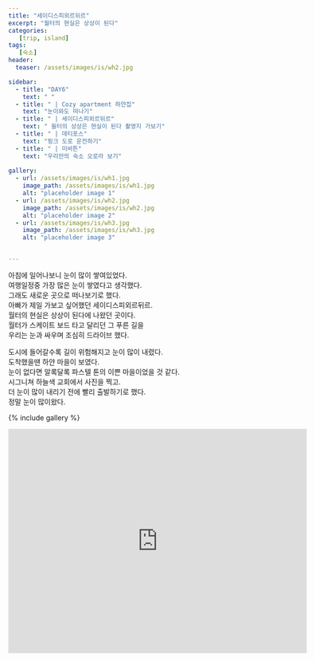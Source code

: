```yaml
---
title: "세이디스피외르뒤르"
excerpt: "월터의 현실은 상상이 된다"
categories:
   [trip, island]
tags:
   [숙소]
header:
  teaser: /assets/images/is/wh2.jpg

sidebar:
  - title: "DAY6"
    text: " "
  - title: " | Cozy apartment 하얀집"
    text: "눈이와도 떠나기"
  - title: " | 세이디스피외르뒤르"
    text: " 윌터의 상상은 현실이 된다 촬영지 가보기"
  - title: " | 데티포스"
    text: "핑크 도로 운전하기"
  - title: " | 미바튼"
    text: "우리만의 숙소 오로라 보기"
        
gallery:
  - url: /assets/images/is/wh1.jpg
    image_path: /assets/images/is/wh1.jpg
    alt: "placeholder image 1"
  - url: /assets/images/is/wh2.jpg
    image_path: /assets/images/is/wh2.jpg
    alt: "placeholder image 2"
  - url: /assets/images/is/wh3.jpg
    image_path: /assets/images/is/wh3.jpg
    alt: "placeholder image 3"


---
```


아침에 일어나보니 눈이 많이 쌓여있었다.  
여행일정중 가장 많은 눈이 쌓였다고 생각했다.  
그래도 새로운 곳으로 떠나보기로 했다.  
아빠가 제일 가보고 싶어했던 세이디스피외르뒤르.  
월터의 현실은 상상이 된다에 나왔던 곳이다.  
월터가 스케이트 보드 타고 달리던 그 푸른 길을  
우리는 눈과 싸우며 조심히 드라이브 했다.  

도시에 들어갈수록 길이 위험해지고 눈이 많이 내렸다.  
도착했을땐 하얀 마을이 보였다.  
눈이 없다면 알록달록 파스텔 톤의 이쁜 마을이었을 것 같다.  
시그니쳐 하늘색 교회에서 사진을 찍고.  
더 눈이 많이 내리기 전에 빨리 출발하기로 했다.  
정말 눈이 많이왔다.  


{% include gallery  %}
<iframe src="https://www.google.com/maps/embed?pb=!1m28!1m12!1m3!1d239245.47652164946!2d-14.753785795542592!3d65.21523919442501!2m3!1f0!2f0!3f0!3m2!1i1024!2i768!4f13.1!4m13!3e0!4m5!1s0x48cc04800da89ed3%3A0x95bf416b2c7c7f54!2z7JWE7J207Iqs656A65OcIOyXkOydtOydvOyKpO2DgOuUlOultA!3m2!1d65.2668743!2d-14.3948468!4m5!1s0x48cbfefc843cd699%3A0xefc553adda96809d!2z7JWE7J207Iqs656A65OcIOyEuOydtOuUlOyKpO2UvOyZuOultOuSpOultA!3m2!1d65.2598494!2d-14.010115599999999!5e0!3m2!1sko!2skr!4v1556886474952!5m2!1sko!2skr" width="600" height="450" frameborder="0" style="border:0" allowfullscreen></iframe>
